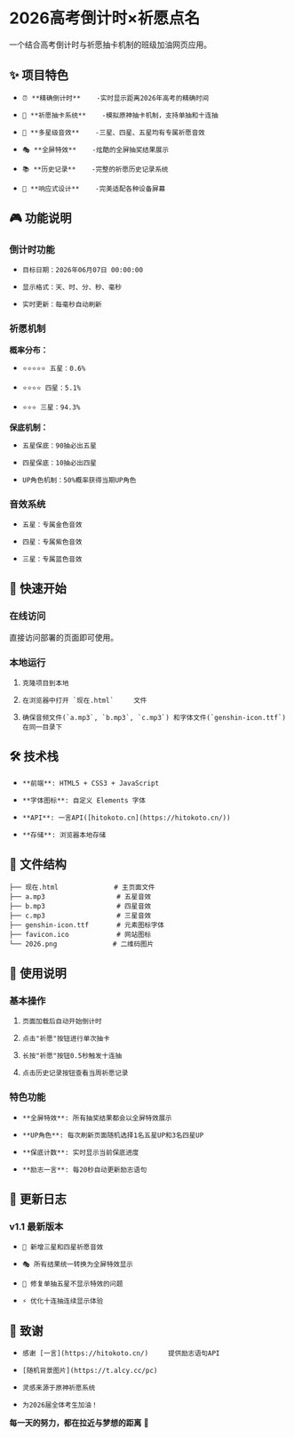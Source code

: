 # 2026高考倒计时×祈愿点名

一个结合高考倒计时与祈愿抽卡机制的班级加油网页应用。


## ✨ 项目特色
-     ⏰ **精确倒计时**    -实时显示距离2026年高考的精确时间
    
-     🎲 **祈愿抽卡系统**    -模拟原神抽卡机制，支持单抽和十连抽
    
-     🎵 **多星级音效**    -三星、四星、五星均有专属祈愿音效
    
-     🎭 **全屏特效**    -炫酷的全屏抽奖结果展示
    
-     📚 **历史记录**    -完整的祈愿历史记录系统
    
-     📱 **响应式设计**    -完美适配各种设备屏幕

## 🎮 功能说明

### 倒计时功能
-     目标日期：2026年06月07日 00:00:00
    
-     显示格式：天、时、分、秒、毫秒
    
-     实时更新：每毫秒自动刷新

### 祈愿机制

**概率分布：**
-     ⭐⭐⭐⭐⭐ 五星：0.6%
    
-     ⭐⭐⭐⭐ 四星：5.1%
    
-     ⭐⭐⭐ 三星：94.3%

**保底机制：**
-     五星保底：90抽必出五星
    
-     四星保底：10抽必出四星
    
-     UP角色机制：50%概率获得当期UP角色

### 音效系统
-     五星：专属金色音效
    
-     四星：专属紫色音效
    
-     三星：专属蓝色音效

## 🚀 快速开始

### 在线访问

直接访问部署的页面即可使用。

### 本地运行
1.     克隆项目到本地
    
2.     在浏览器中打开 `现在.html`     文件
    
3.     确保音频文件(`a.mp3`, `b.mp3`, `c.mp3`) 和字体文件(`genshin-icon.ttf`) 在同一目录下

## 🛠 技术栈
-     **前端**: HTML5 + CSS3 + JavaScript
    
-     **字体图标**: 自定义 Elements 字体
    
-     **API**: 一言API([hitokoto.cn](https://hitokoto.cn/))
    
-     **存储**: 浏览器本地存储

## 📁 文件结构

```text
├── 现在.html              # 主页面文件
├── a.mp3                  # 五星音效
├── b.mp3                  # 四星音效  
├── c.mp3                  # 三星音效
├── genshin-icon.ttf       # 元素图标字体
├── favicon.ico            # 网站图标
└── 2026.png              # 二维码图片
```

## 🎯 使用说明

### 基本操作
1.     页面加载后自动开始倒计时
    
2.     点击"祈愿"按钮进行单次抽卡
    
3.     长按"祈愿"按钮0.5秒触发十连抽
    
4.     点击历史记录按钮查看当周祈愿记录

### 特色功能
-     **全屏特效**: 所有抽奖结果都会以全屏特效展示
    
-     **UP角色**: 每次刷新页面随机选择1名五星UP和3名四星UP
    
-     **保底计数**: 实时显示当前保底进度
    
-     **励志一言**: 每20秒自动更新励志语句

## 🔄 更新日志

### v1.1 最新版本
-     🎵 新增三星和四星祈愿音效
    
-     🎭 所有结果统一转换为全屏特效显示
    
-     🔧 修复单抽五星不显示特效的问题
    
-     ⚡ 优化十连抽连续显示体验

## 🙏 致谢
-     感谢 [一言](https://hitokoto.cn/)     提供励志语句API

-     [随机背景图片](https://t.alcy.cc/pc)
    
-     灵感来源于原神祈愿系统
    
-     为2026届全体考生加油！



**每一天的努力，都在拉近与梦想的距离** 💫